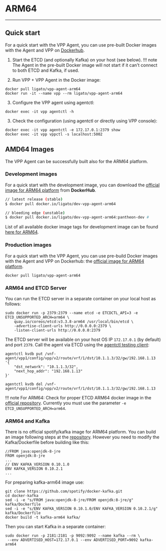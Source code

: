 # ARM64

---

## Quick start

For a quick start with the VPP Agent, you can use pre-built Docker images with the Agent and VPP on [Dockerhub][dockerhub].

1. Start the ETCD (and optionally Kafka) on your host (see below). 
!!! note
    The Agent in the pre-built Docker image will not start if it can't connect to both ETCD and Kafka, if used.

2. Run VPP + VPP Agent in the Docker image:
```
docker pull ligato/vpp-agent-arm64
docker run -it --name vpp --rm ligato/vpp-agent-arm64
```

3. Configure the VPP agent using agentctl:
```
docker exec -it vpp agentctl -h
```

3. Check the configuration (using agentctl or directly using VPP console):
```
docker exec -it vpp agentctl -e 172.17.0.1:2379 show
docker exec -it vpp vppctl -s localhost:5002
```

## AMD64 Images

The VPP Agent can be successfully built also for the ARM64 platform.

### Development images

For a quick start with the development image, you can download the [official image for ARM64 platform][ligato-arm64-image] from **DockerHub**.

```sh
// latest release (stable)
$ docker pull docker.io/ligato/dev-vpp-agent-arm64

// bleeding edge (unstable)
$ docker pull docker.io/ligato/dev-vpp-agent-arm64:pantheon-dev	# 
```

List of all available docker image tags for development image can be found [here for ARM64][ligato-arm64-image-tags].

### Production images
For a quick start with the VPP Agent, you can use pre-build Docker images with the Agent and VPP on Dockerhub:
the [official image for ARM64 platform][ligato-arm64-image].
```
docker pull ligato/vpp-agent-arm64
```

### ARM64 and ETCD Server

You can run the ETCD server in a separate container on your local host as follows:
```
sudo docker run -p 2379:2379 --name etcd -e ETCDCTL_API=3 -e ETCD_UNSUPPORTED_ARCH=arm64 \
    quay.io/coreos/etcd:v3.3.8-arm64 /usr/local/bin/etcd \
    -advertise-client-urls http://0.0.0.0:2379 \
    -listen-client-urls http://0.0.0.0:2379
```

The ETCD server will be available on your host OS IP `172.17.0.1` (by default) and port `2379`. Call the agent via ETCD using the [agentctl testing client][agentctl]:
```
agentctl kvdb put /vnf-agent/vpp1/config/vpp/v2/route/vrf/1/dst/10.1.1.3/32/gw/192.168.1.13 '{
    "dst_network": "10.1.1.3/32",
	"next_hop_addr": "192.168.1.13"
}'

agentctl kvdb del /vnf-agent/vpp1/config/vpp/v2/route/vrf/1/dst/10.1.1.3/32/gw/192.168.1.13
```

!!! note
    For ARM64: Check for proper ETCD ARM64 docker image in the [official repository][etcd]. Currently you must use the parameter `-e ETCD_UNSUPPORTED_ARCH=arm64`.

### ARM64 and Kafka

There is no official spotify/kafka image for ARM64 platform. You can build an image following steps at the [repository][kafka]. However you need to modify the Kafka/Dockerfile before building like this:
```
//FROM java:openjdk-8-jre
FROM openjdk:8-jre
...
// ENV KAFKA_VERSION 0.10.1.0
ENV KAFKA_VERSION 0.10.2.1
...
```
For preparing kafka-arm64 image use:

```
git clone https://github.com/spotify/docker-kafka.git
cd docker-kafka
sed -i -e "s/FROM java:openjdk-8-jre/FROM openjdk:8-jre/g" kafka/Dockerfile
sed -i -e "s/ENV KAFKA_VERSION 0.10.1.0/ENV KAFKA_VERSION 0.10.2.1/g" kafka/Dockerfile
docker build -t kafka-arm64 kafka/
```

Then you can start Kafka in a separate container:
```
sudo docker run -p 2181:2181 -p 9092:9092 --name kafka --rm \
 --env ADVERTISED_HOST=172.17.0.1 --env ADVERTISED_PORT=9092 kafka-arm64
```

[agentctl]: ../user-guide/agentctl.md
[dockerhub]: https://hub.docker.com/r/ligato/vpp-agent-arm64/
[etcd]: https://quay.io/repository/coreos/etcd?tag=latest&tab=tags
[kafka]: https://github.com/spotify/docker-kafka#build-from-source
[ligato-arm64-image]: https://hub.docker.com/r/ligato/dev-vpp-agent-arm64/
[ligato-arm64-image-tags]: https://hub.docker.com/r/ligato/dev-vpp-agent-arm64/tags/
